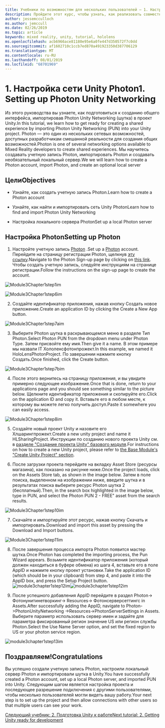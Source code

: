 ```yaml
---
title: Учебники по возможностям для нескольких пользователей — 1. Настройка сети Unity Photon
description: Пройдите этот курс, чтобы узнать, как реализовать совместное использование нескольких пользователей в приложении HoloLens 2.
author: jessemcculloch
ms.author: jemccull
ms.date: 02/26/2019
ms.topic: article
keywords: mixed reality, unity, tutorial, hololens
ms.openlocfilehash: acb6966ace81180e95e6a0fe447d350572f7c0dd
ms.sourcegitcommit: af1602710c1ccb7ed870a491923350d387706129
ms.translationtype: MT
ms.contentlocale: ru-RU
ms.lasthandoff: 08/01/2019
ms.locfileid: "68701969"
---
```

#  <a name="1-setting-up-photon-unity-networking"></a><span data-ttu-id="cb0ee-105">1. Настройка сети Unity Photon</span><span class="sxs-lookup"><span data-stu-id="cb0ee-105">1. Setting up Photon Unity Networking</span></span>

<span data-ttu-id="cb0ee-106">Из этого руководства вы узнаете, как подготовиться к созданию общего интерфейса, импортировав Photon Unity Networking (шутка) в проект Unity.</span><span class="sxs-lookup"><span data-stu-id="cb0ee-106">In this tutorial, we learn how to get ready for creating a shared experience by importing Photon Unity Networking (PUN) into your Unity project.</span></span> <span data-ttu-id="cb0ee-107">Photon — это один из нескольких сетевых возможностей, доступных разработчикам смешанной реальности для создания общих возможностей.</span><span class="sxs-lookup"><span data-stu-id="cb0ee-107">Photon is one of several networking options available to Mixed Reality developers to create shared experiences.</span></span> <span data-ttu-id="cb0ee-108">Мы научитесь создавать учетную запись Photon, импортировать Photon и создавать необязательный локальный сервер.</span><span class="sxs-lookup"><span data-stu-id="cb0ee-108">We we will learn how to create a Photon account, import Photon, and create an optional local server</span></span>

## <a name="objectives"></a><span data-ttu-id="cb0ee-109">Цели</span><span class="sxs-lookup"><span data-stu-id="cb0ee-109">Objectives</span></span>

* <span data-ttu-id="cb0ee-110">Узнайте, как создать учетную запись Photon.</span><span class="sxs-lookup"><span data-stu-id="cb0ee-110">Learn how to create a Photon account</span></span>

* <span data-ttu-id="cb0ee-111">Узнайте, как найти и импортировать сеть Unity Photon</span><span class="sxs-lookup"><span data-stu-id="cb0ee-111">Learn how to find and import Photon Unity Networking</span></span>

* <span data-ttu-id="cb0ee-112">Настройка локального сервера Photon</span><span class="sxs-lookup"><span data-stu-id="cb0ee-112">Set up a local Photon server</span></span>

  

## <a name="setting-up-photon"></a><span data-ttu-id="cb0ee-113">Настройка Photon</span><span class="sxs-lookup"><span data-stu-id="cb0ee-113">Setting up Photon</span></span>

1. <span data-ttu-id="cb0ee-114">Настройте учетную запись [Photon](https://dashboard.photonengine.com/en-US/Account/SignUp) .</span><span class="sxs-lookup"><span data-stu-id="cb0ee-114">Set up a [Photon](https://dashboard.photonengine.com/en-US/Account/SignUp) account.</span></span> <span data-ttu-id="cb0ee-115">Перейдите на страницу регистрации Photon, щелкнув [эту ссылку](https://dashboard.photonengine.com/en-US/Account/SignUp).</span><span class="sxs-lookup"><span data-stu-id="cb0ee-115">Navigate to the Photon Sign-up page by clicking on [this link](https://dashboard.photonengine.com/en-US/Account/SignUp).</span></span> <span data-ttu-id="cb0ee-116">Чтобы создать учетную запись, следуйте инструкциям на странице регистрации.</span><span class="sxs-lookup"><span data-stu-id="cb0ee-116">Follow the instructions on the sign-up page to create the account.</span></span> 
   

![Module3Chapter1step1im](images/module3chapter1step1im.PNG)

![Module3Chapter1step6im](images/module3chapter1step6im.PNG)

2. <span data-ttu-id="cb0ee-119">Создайте идентификатор приложения, нажав кнопку Создать новое приложение.</span><span class="sxs-lookup"><span data-stu-id="cb0ee-119">Create an application ID by clicking the Create a New App button.</span></span>

![Module3Chapter1step7aim](images/module3chapter1step7aim.PNG)

3. <span data-ttu-id="cb0ee-121">Выберите Photon шутка в раскрывающемся меню в разделе Тип Photon.</span><span class="sxs-lookup"><span data-stu-id="cb0ee-121">Select Photon PUN from the dropdown menu under Photon Type.</span></span> <span data-ttu-id="cb0ee-122">Затем присвойте ему имя.</span><span class="sxs-lookup"><span data-stu-id="cb0ee-122">Then give it a name.</span></span> <span data-ttu-id="cb0ee-123">В этом примере мы назвали IT Хололенсфотонпрожект.</span><span class="sxs-lookup"><span data-stu-id="cb0ee-123">In this example, we named it HoloLensPhotonProject.</span></span> <span data-ttu-id="cb0ee-124">По завершении нажмите кнопку Создать.</span><span class="sxs-lookup"><span data-stu-id="cb0ee-124">Once finished, click the Create button.</span></span>

![Module3Chapter1step7bim](images/module3chapter1step7bim.PNG)

4. <span data-ttu-id="cb0ee-126">После этого вернитесь на страницу приложения, и вы увидите примерно следующее изображение.</span><span class="sxs-lookup"><span data-stu-id="cb0ee-126">Once that is done, return to your applications page and you should see something similar to the picture below.</span></span> <span data-ttu-id="cb0ee-127">Щелкните идентификатор приложения и скопируйте его.</span><span class="sxs-lookup"><span data-stu-id="cb0ee-127">Click on the application ID and copy it.</span></span> <span data-ttu-id="cb0ee-128">Вставьте его в любом месте, к которому вы можете легко получить доступ.</span><span class="sxs-lookup"><span data-stu-id="cb0ee-128">Paste it somewhere you can easily access.</span></span>  

![Module3Chapter1step8im](images/module3chapter1step8im.PNG)

5. <span data-ttu-id="cb0ee-130">Создайте новый проект Unity и назовите его Хлшарингпрожект.</span><span class="sxs-lookup"><span data-stu-id="cb0ee-130">Create a new unity project and name it HLSharingProject.</span></span> <span data-ttu-id="cb0ee-131">Инструкции по созданию нового проекта Unity см. в [разделе "Создание проекта Unity" базового модуля](https://docs.microsoft.com/en-us/windows/mixed-reality/mrlearning-base-ch1#create-new-unity-project).</span><span class="sxs-lookup"><span data-stu-id="cb0ee-131">For instructions on how to create a new Unity project, please refer to [the Base Module's "Create Unity Project" section](https://docs.microsoft.com/en-us/windows/mixed-reality/mrlearning-base-ch1#create-new-unity-project).</span></span> 

6. <span data-ttu-id="cb0ee-132">После загрузки проекта перейдите на вкладку Asset Store (ресурсы магазина), как показано на рисунке ниже.</span><span class="sxs-lookup"><span data-stu-id="cb0ee-132">Once the project loads, click on the Assets Store tab, as shown in the image below.</span></span> <span data-ttu-id="cb0ee-133">Затем в поле поиска, выделенном на изображении ниже, введите шутка и в результатах поиска выберите ресурс Photon шутка 2 (бесплатный).</span><span class="sxs-lookup"><span data-stu-id="cb0ee-133">Then, in the search box highlighted in the image below, type in PUN, and select the Photon PUN 2 - FREE" asset from the search results.</span></span> 

![Module3Chapter1step10im](images/module3chapter1step10im.PNG)

7. <span data-ttu-id="cb0ee-135">Скачайте и импортируйте этот ресурс, нажав кнопку Скачать и импортировать.</span><span class="sxs-lookup"><span data-stu-id="cb0ee-135">Download and import this asset by pressing the Download and Import buttons.</span></span>

![Module3Chapter1step11im](images/module3chapter1step11im.PNG)

8. <span data-ttu-id="cb0ee-137">После завершения процесса импорта Photon появится мастер шутка.</span><span class="sxs-lookup"><span data-stu-id="cb0ee-137">Once Photon has completed the importing process, the Pun Wizard appears.</span></span> <span data-ttu-id="cb0ee-138">Возьмите идентификатор приложения (который должен находиться в буфере обмена) из шага 4, вставьте его в поле AppID и нажмите кнопку проект установки.</span><span class="sxs-lookup"><span data-stu-id="cb0ee-138">Take the application ID (which should be in your clipboard) from step 4, and paste it into the AppID box, and press the Setup Project button.</span></span> 
<span data-ttu-id="cb0ee-139">![module3chapter1step12im](images/module3chapter1step12im.PNG)</span><span class="sxs-lookup"><span data-stu-id="cb0ee-139">![module3chapter1step12im](images/module3chapter1step12im.PNG)</span></span>

9. <span data-ttu-id="cb0ee-140">После успешного добавления AppID перейдите в раздел Photon-> Фотонунитинетворкинг-> Resources-> Фотонсерверсеттингс in Assets.</span><span class="sxs-lookup"><span data-stu-id="cb0ee-140">After successfully adding the AppID, navigate to Photon->PhotonUnityNetworking ->Resources->PhotonServerSettings in Assets.</span></span> <span data-ttu-id="cb0ee-141">Выберите параметр использовать сервер имен и задайте для параметра фиксированный регион значение US или регион службы Photon.</span><span class="sxs-lookup"><span data-stu-id="cb0ee-141">Select the Use Name Server option, and set the fixed region to US or your photon service region.</span></span>

![module3chapter1step13im](images/module3chapter1step13im.PNG)

## <a name="congratulations"></a><span data-ttu-id="cb0ee-143">Поздравляем!</span><span class="sxs-lookup"><span data-stu-id="cb0ee-143">Congratulations</span></span>

<span data-ttu-id="cb0ee-144">Вы успешно создали учетную запись Photon, настроили локальный сервер Photon и импортировали шутка в Unity.</span><span class="sxs-lookup"><span data-stu-id="cb0ee-144">You have successfully created a Photon account, set up a local Photon server, and imported PUN into Unity.</span></span> <span data-ttu-id="cb0ee-145">Следующим шагом является настройка проекта и последующее разрешение подключения с другими пользователями, чтобы несколько пользователей могли видеть вашу работу.</span><span class="sxs-lookup"><span data-stu-id="cb0ee-145">Your next step is to set up the project and then allow connections with other users so that multiple users can see your work.</span></span> 

<span data-ttu-id="cb0ee-146">[Следующий учебник: 2. Подготовка Unity к работе](mrlearning-sharing(photon)-ch2.md)</span><span class="sxs-lookup"><span data-stu-id="cb0ee-146">[Next tutorial: 2. Getting Unity ready for development](mrlearning-sharing(photon)-ch2.md)</span></span>

